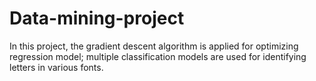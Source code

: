 # Data-mining-project
In this project, the gradient descent algorithm is applied for optimizing regression model; multiple classification models are used for identifying letters in various fonts.
